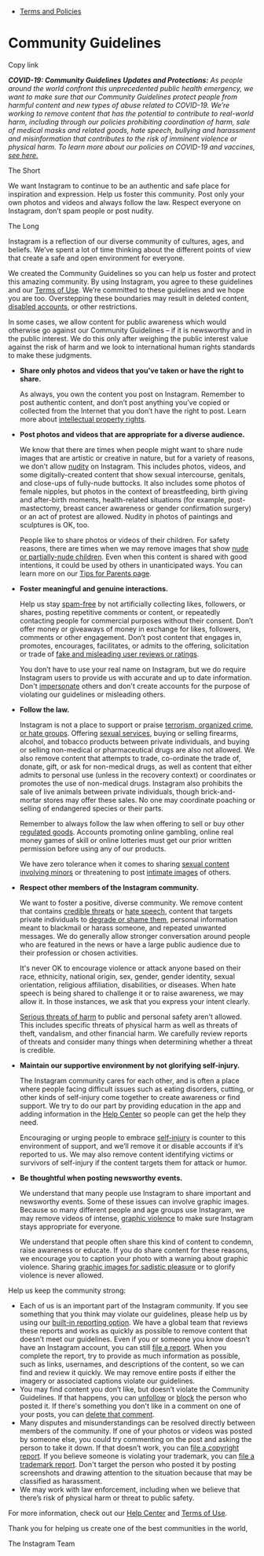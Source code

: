 *   [Terms and Policies](https://help.instagram.com/1417489251945243/?helpref=breadcrumb)

Community Guidelines
====================

Copy link

_**COVID-19: Community Guidelines Updates and Protections:** As people around the world confront this unprecedented public health emergency, we want to make sure that our Community Guidelines protect people from harmful content and new types of abuse related to COVID-19. We’re working to remove content that has the potential to contribute to real-world harm, including through our policies prohibiting coordination of harm, sale of medical masks and related goods, hate speech, bullying and harassment and misinformation that contributes to the risk of imminent violence or physical harm. To learn more about our policies on COVID-19 and vaccines, [see here.](https://help.instagram.com/697825587576762?helpref=faq_content)_

The Short

We want Instagram to continue to be an authentic and safe place for inspiration and expression. Help us foster this community. Post only your own photos and videos and always follow the law. Respect everyone on Instagram, don’t spam people or post nudity.

The Long

Instagram is a reflection of our diverse community of cultures, ages, and beliefs. We’ve spent a lot of time thinking about the different points of view that create a safe and open environment for everyone.

We created the Community Guidelines so you can help us foster and protect this amazing community. By using Instagram, you agree to these guidelines and our [Terms of Use](https://www.instagram.com/legal/terms). We’re committed to these guidelines and we hope you are too. Overstepping these boundaries may result in deleted content, [disabled accounts](https://help.instagram.com/366993040048856?helpref=faq_content), or other restrictions.

In some cases, we allow content for public awareness which would otherwise go against our Community Guidelines – if it is newsworthy and in the public interest. We do this only after weighing the public interest value against the risk of harm and we look to international human rights standards to make these judgments.

*   **Share only photos and videos that you’ve taken or have the right to share.**
    
    As always, you own the content you post on Instagram. Remember to post authentic content, and don’t post anything you’ve copied or collected from the Internet that you don’t have the right to post. Learn more about [intellectual property rights](https://help.instagram.com/126382350847838?helpref=faq_content).
    
*   **Post photos and videos that are appropriate for a diverse audience.**
    
    We know that there are times when people might want to share nude images that are artistic or creative in nature, but for a variety of reasons, we don’t allow [nudity](https://l.instagram.com/?u=https%3A%2F%2Fwww.facebook.com%2Fcommunitystandards%2Fadult_nudity_sexual_activity&e=AT2YHgtFYN8jfdrtJvD4Gt3tw5if79lUOVQpp85tLc18zVbN2BRnavaDkF5z8k9tbmA5TmtSY7raRA5TonhoxHUscPFvOwDEyv9mcmaA_0oRnTrlWmoi0SyTh03WuFt4CVnOrGjfU6oXNbiTKEg-0L-zOm-eDiaKzv18SA) on Instagram. This includes photos, videos, and some digitally-created content that show sexual intercourse, genitals, and close-ups of fully-nude buttocks. It also includes some photos of female nipples, but photos in the context of breastfeeding, birth giving and after-birth moments, health-related situations (for example, post-mastectomy, breast cancer awareness or gender confirmation surgery) or an act of protest are allowed. Nudity in photos of paintings and sculptures is OK, too.
    
    People like to share photos or videos of their children. For safety reasons, there are times when we may remove images that show [nude or partially-nude children](https://l.instagram.com/?u=https%3A%2F%2Fwww.facebook.com%2Fcommunitystandards%2Fchild_nudity_sexual_exploitation&e=AT2YHgtFYN8jfdrtJvD4Gt3tw5if79lUOVQpp85tLc18zVbN2BRnavaDkF5z8k9tbmA5TmtSY7raRA5TonhoxHUscPFvOwDEyv9mcmaA_0oRnTrlWmoi0SyTh03WuFt4CVnOrGjfU6oXNbiTKEg-0L-zOm-eDiaKzv18SA). Even when this content is shared with good intentions, it could be used by others in unanticipated ways. You can learn more on our [Tips for Parents page](https://help.instagram.com/154475974694511/?helpref=faq_content).
    
*   **Foster meaningful and genuine interactions.**
    
    Help us stay [spam-free](https://l.instagram.com/?u=https%3A%2F%2Fwww.facebook.com%2Fcommunitystandards%2Fspam&e=AT2YHgtFYN8jfdrtJvD4Gt3tw5if79lUOVQpp85tLc18zVbN2BRnavaDkF5z8k9tbmA5TmtSY7raRA5TonhoxHUscPFvOwDEyv9mcmaA_0oRnTrlWmoi0SyTh03WuFt4CVnOrGjfU6oXNbiTKEg-0L-zOm-eDiaKzv18SA) by not artificially collecting likes, followers, or shares, posting repetitive comments or content, or repeatedly contacting people for commercial purposes without their consent. Don’t offer money or giveaways of money in exchange for likes, followers, comments or other engagement. Don’t post content that engages in, promotes, encourages, facilitates, or admits to the offering, solicitation or trade of [fake and misleading user reviews or ratings](https://l.instagram.com/?u=https%3A%2F%2Fwww.facebook.com%2Fcommunitystandards%2Ffraud_deception&e=AT2YHgtFYN8jfdrtJvD4Gt3tw5if79lUOVQpp85tLc18zVbN2BRnavaDkF5z8k9tbmA5TmtSY7raRA5TonhoxHUscPFvOwDEyv9mcmaA_0oRnTrlWmoi0SyTh03WuFt4CVnOrGjfU6oXNbiTKEg-0L-zOm-eDiaKzv18SA).
    
    You don’t have to use your real name on Instagram, but we do require Instagram users to provide us with accurate and up to date information. Don't [impersonate](https://l.instagram.com/?u=https%3A%2F%2Fwww.facebook.com%2Fcommunitystandards%2Fmisrepresentation&e=AT2YHgtFYN8jfdrtJvD4Gt3tw5if79lUOVQpp85tLc18zVbN2BRnavaDkF5z8k9tbmA5TmtSY7raRA5TonhoxHUscPFvOwDEyv9mcmaA_0oRnTrlWmoi0SyTh03WuFt4CVnOrGjfU6oXNbiTKEg-0L-zOm-eDiaKzv18SA) others and don't create accounts for the purpose of violating our guidelines or misleading others.
    
*   **Follow the law.**
    
    Instagram is not a place to support or praise [terrorism, organized crime, or hate groups](https://l.instagram.com/?u=https%3A%2F%2Fwww.facebook.com%2Fcommunitystandards%2Fdangerous_individuals_organizations&e=AT2YHgtFYN8jfdrtJvD4Gt3tw5if79lUOVQpp85tLc18zVbN2BRnavaDkF5z8k9tbmA5TmtSY7raRA5TonhoxHUscPFvOwDEyv9mcmaA_0oRnTrlWmoi0SyTh03WuFt4CVnOrGjfU6oXNbiTKEg-0L-zOm-eDiaKzv18SA). Offering [sexual services](https://l.instagram.com/?u=https%3A%2F%2Fwww.facebook.com%2Fcommunitystandards%2Fsexual_solicitation&e=AT2YHgtFYN8jfdrtJvD4Gt3tw5if79lUOVQpp85tLc18zVbN2BRnavaDkF5z8k9tbmA5TmtSY7raRA5TonhoxHUscPFvOwDEyv9mcmaA_0oRnTrlWmoi0SyTh03WuFt4CVnOrGjfU6oXNbiTKEg-0L-zOm-eDiaKzv18SA), buying or selling firearms, alcohol, and tobacco products between private individuals, and buying or selling non-medical or pharmaceutical drugs are also not allowed. We also remove content that attempts to trade, co-ordinate the trade of, donate, gift, or ask for non-medical drugs, as well as content that either admits to personal use (unless in the recovery context) or coordinates or promotes the use of non-medical drugs. Instagram also prohibits the sale of live animals between private individuals, though brick-and-mortar stores may offer these sales. No one may coordinate poaching or selling of endangered species or their parts.
    
    Remember to always follow the law when offering to sell or buy other [regulated goods](https://l.instagram.com/?u=https%3A%2F%2Fwww.facebook.com%2Fcommunitystandards%2Fregulated_goods&e=AT2YHgtFYN8jfdrtJvD4Gt3tw5if79lUOVQpp85tLc18zVbN2BRnavaDkF5z8k9tbmA5TmtSY7raRA5TonhoxHUscPFvOwDEyv9mcmaA_0oRnTrlWmoi0SyTh03WuFt4CVnOrGjfU6oXNbiTKEg-0L-zOm-eDiaKzv18SA). Accounts promoting online gambling, online real money games of skill or online lotteries must get our prior written permission before using any of our products.
    
    We have zero tolerance when it comes to sharing [sexual content involving minors](https://l.instagram.com/?u=https%3A%2F%2Fwww.facebook.com%2Fcommunitystandards%2Fchild_nudity_sexual_exploitation&e=AT2YHgtFYN8jfdrtJvD4Gt3tw5if79lUOVQpp85tLc18zVbN2BRnavaDkF5z8k9tbmA5TmtSY7raRA5TonhoxHUscPFvOwDEyv9mcmaA_0oRnTrlWmoi0SyTh03WuFt4CVnOrGjfU6oXNbiTKEg-0L-zOm-eDiaKzv18SA) or threatening to post [intimate images](https://l.instagram.com/?u=https%3A%2F%2Fwww.facebook.com%2Fcommunitystandards%2Fsexual_exploitation_adults&e=AT2YHgtFYN8jfdrtJvD4Gt3tw5if79lUOVQpp85tLc18zVbN2BRnavaDkF5z8k9tbmA5TmtSY7raRA5TonhoxHUscPFvOwDEyv9mcmaA_0oRnTrlWmoi0SyTh03WuFt4CVnOrGjfU6oXNbiTKEg-0L-zOm-eDiaKzv18SA) of others.
    
*   **Respect other members of the Instagram community.**
    
    We want to foster a positive, diverse community. We remove content that contains [credible threats](https://l.instagram.com/?u=https%3A%2F%2Fwww.facebook.com%2Fcommunitystandards%2Fcredible_violence&e=AT2YHgtFYN8jfdrtJvD4Gt3tw5if79lUOVQpp85tLc18zVbN2BRnavaDkF5z8k9tbmA5TmtSY7raRA5TonhoxHUscPFvOwDEyv9mcmaA_0oRnTrlWmoi0SyTh03WuFt4CVnOrGjfU6oXNbiTKEg-0L-zOm-eDiaKzv18SA) or [hate speech](https://l.instagram.com/?u=https%3A%2F%2Fwww.facebook.com%2Fcommunitystandards%2Fhate_speech&e=AT2YHgtFYN8jfdrtJvD4Gt3tw5if79lUOVQpp85tLc18zVbN2BRnavaDkF5z8k9tbmA5TmtSY7raRA5TonhoxHUscPFvOwDEyv9mcmaA_0oRnTrlWmoi0SyTh03WuFt4CVnOrGjfU6oXNbiTKEg-0L-zOm-eDiaKzv18SA), content that targets private individuals to [degrade or shame them](https://l.instagram.com/?u=https%3A%2F%2Fwww.facebook.com%2Fcommunitystandards%2Fbullying&e=AT2YHgtFYN8jfdrtJvD4Gt3tw5if79lUOVQpp85tLc18zVbN2BRnavaDkF5z8k9tbmA5TmtSY7raRA5TonhoxHUscPFvOwDEyv9mcmaA_0oRnTrlWmoi0SyTh03WuFt4CVnOrGjfU6oXNbiTKEg-0L-zOm-eDiaKzv18SA), personal information meant to blackmail or harass someone, and repeated unwanted messages. We do generally allow stronger conversation around people who are featured in the news or have a large public audience due to their profession or chosen activities.
    
    It's never OK to encourage violence or attack anyone based on their race, ethnicity, national origin, sex, gender, gender identity, sexual orientation, religious affiliation, disabilities, or diseases. When hate speech is being shared to challenge it or to raise awareness, we may allow it. In those instances, we ask that you express your intent clearly.
    
    [Serious threats of harm](https://l.instagram.com/?u=https%3A%2F%2Fwww.facebook.com%2Fcommunitystandards%2Fcredible_violence&e=AT2YHgtFYN8jfdrtJvD4Gt3tw5if79lUOVQpp85tLc18zVbN2BRnavaDkF5z8k9tbmA5TmtSY7raRA5TonhoxHUscPFvOwDEyv9mcmaA_0oRnTrlWmoi0SyTh03WuFt4CVnOrGjfU6oXNbiTKEg-0L-zOm-eDiaKzv18SA) to public and personal safety aren't allowed. This includes specific threats of physical harm as well as threats of theft, vandalism, and other financial harm. We carefully review reports of threats and consider many things when determining whether a threat is credible.
    
*   **Maintain our supportive environment by not glorifying self-injury.**
    
    The Instagram community cares for each other, and is often a place where people facing difficult issues such as eating disorders, cutting, or other kinds of self-injury come together to create awareness or find support. We try to do our part by providing education in the app and adding information in the [Help Center](https://help.instagram.com/) so people can get the help they need.
    
    Encouraging or urging people to embrace [self-injury](https://l.instagram.com/?u=https%3A%2F%2Fwww.facebook.com%2Fcommunitystandards%2Fsuicide_self_injury_violence&e=AT2YHgtFYN8jfdrtJvD4Gt3tw5if79lUOVQpp85tLc18zVbN2BRnavaDkF5z8k9tbmA5TmtSY7raRA5TonhoxHUscPFvOwDEyv9mcmaA_0oRnTrlWmoi0SyTh03WuFt4CVnOrGjfU6oXNbiTKEg-0L-zOm-eDiaKzv18SA) is counter to this environment of support, and we’ll remove it or disable accounts if it’s reported to us. We may also remove content identifying victims or survivors of self-injury if the content targets them for attack or humor.
    
*   **Be thoughtful when posting newsworthy events.**
    
    We understand that many people use Instagram to share important and newsworthy events. Some of these issues can involve graphic images. Because so many different people and age groups use Instagram, we may remove videos of intense, [graphic violence](https://l.instagram.com/?u=https%3A%2F%2Fwww.facebook.com%2Fcommunitystandards%2Fgraphic_violence&e=AT2YHgtFYN8jfdrtJvD4Gt3tw5if79lUOVQpp85tLc18zVbN2BRnavaDkF5z8k9tbmA5TmtSY7raRA5TonhoxHUscPFvOwDEyv9mcmaA_0oRnTrlWmoi0SyTh03WuFt4CVnOrGjfU6oXNbiTKEg-0L-zOm-eDiaKzv18SA) to make sure Instagram stays appropriate for everyone.
    
    We understand that people often share this kind of content to condemn, raise awareness or educate. If you do share content for these reasons, we encourage you to caption your photo with a warning about graphic violence. Sharing [graphic images for sadistic pleasure](https://l.instagram.com/?u=https%3A%2F%2Fwww.facebook.com%2Fcommunitystandards%2Fcruel_insensitive&e=AT2YHgtFYN8jfdrtJvD4Gt3tw5if79lUOVQpp85tLc18zVbN2BRnavaDkF5z8k9tbmA5TmtSY7raRA5TonhoxHUscPFvOwDEyv9mcmaA_0oRnTrlWmoi0SyTh03WuFt4CVnOrGjfU6oXNbiTKEg-0L-zOm-eDiaKzv18SA) or to glorify violence is never allowed.
    

Help us keep the community strong:

*   Each of us is an important part of the Instagram community. If you see something that you think may violate our guidelines, please help us by using our [built-in reporting option](https://help.instagram.com/165828726894770?helpref=faq_content). We have a global team that reviews these reports and works as quickly as possible to remove content that doesn’t meet our guidelines. Even if you or someone you know doesn’t have an Instagram account, you can still [file a report](https://help.instagram.com/contact/383679321740945). When you complete the report, try to provide as much information as possible, such as links, usernames, and descriptions of the content, so we can find and review it quickly. We may remove entire posts if either the imagery or associated captions violate our guidelines.
*   You may find content you don’t like, but doesn’t violate the Community Guidelines. If that happens, you can [unfollow](https://help.instagram.com/286340048138725?helpref=faq_content) or [block](https://help.instagram.com/426700567389543/?helpref=faq_content) the person who posted it. If there's something you don't like in a comment on one of your posts, you can [delete that comment](https://help.instagram.com/289098941190483?helpref=faq_content).
*   Many disputes and misunderstandings can be resolved directly between members of the community. If one of your photos or videos was posted by someone else, you could try commenting on the post and asking the person to take it down. If that doesn’t work, you can [file a copyright report](https://help.instagram.com/126382350847838?helpref=faq_content). If you believe someone is violating your trademark, you can [file a trademark report](https://help.instagram.com/222826637847963?helpref=faq_content). Don't target the person who posted it by posting screenshots and drawing attention to the situation because that may be classified as harassment.
*   We may work with law enforcement, including when we believe that there’s risk of physical harm or threat to public safety.

For more information, check out our [Help Center](https://help.instagram.com/) and [Terms of Use](https://l.instagram.com/?u=http%3A%2F%2Finstagram.com%2Flegal%2Fterms%2F%23&e=AT2YHgtFYN8jfdrtJvD4Gt3tw5if79lUOVQpp85tLc18zVbN2BRnavaDkF5z8k9tbmA5TmtSY7raRA5TonhoxHUscPFvOwDEyv9mcmaA_0oRnTrlWmoi0SyTh03WuFt4CVnOrGjfU6oXNbiTKEg-0L-zOm-eDiaKzv18SA).

Thank you for helping us create one of the best communities in the world,

The Instagram Team